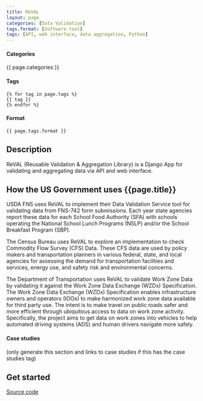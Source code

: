 ```yaml
---
title: ReVAL
layout: page
categories: [Data Validation]
tags.format: [Software tool]
tags: [API, web interface, data aggregation, Python]
---
```

#### Categories
{{ page.categories }}

#### Tags
    {% for tag in page.tags %}
    {{ tag }}
    {% endfor %}

#### Format
    {{ page.tags.format }}

## Description
ReVAL (Reusable Validation & Aggregation Library) is a Django App for validating and aggregating data via API and web interface.

## How the US Government uses {{page.title}}
USDA FNS uses ReVAL to implement their Data Validation Service tool for validating data from FNS-742 form submissions.  Each year state agencies report these data for each School Food Authority (SFA) with schools operating the National School Lunch Programs (NSLP) and/or the School Breakfast Program (SBP).

The Census Bureau uses ReVAL to explore an implementation to check Commodity Flow Survey (CFS) Data.  These CFS data are used by policy makers and transportation planners in various federal, state, and local agencies for assessing the demand for transportation facilities and services, energy use, and safety risk and environmental concerns.

The Department of Transportation uses ReVAL to validate Work Zone Data by validating it against the Work Zone Data Exchange (WZDx) Specification.  The Work Zone Data Exchange (WZDx) Specification enables infrastructure owners and operators (IOOs) to make harmonized work zone data available for third party use. The intent is to make travel on public roads safer and more efficient through ubiquitous access to data on work zone activity. Specifically, the project aims to get data on work zones into vehicles to help automated driving systems (ADS) and human drivers navigate more safely.


#### Case studies 
(only generate this section and links to case studies if this has the case studies tag)


## Get started

[Source code](https://github.com/18F/ReVAL)

